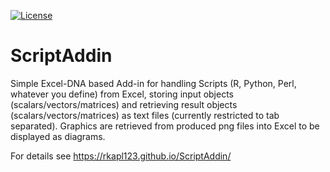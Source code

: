 [![License](https://img.shields.io/github/license/rkapl123/ScriptAddin.svg)](https://github.com/rkapl123/ScriptAddin/blob/master/LICENSE)

# ScriptAddin
Simple Excel-DNA based Add-in for handling Scripts (R, Python, Perl, whatever you define) from Excel, storing input objects (scalars/vectors/matrices) 
and retrieving result objects (scalars/vectors/matrices) as text files (currently restricted to tab separated).
Graphics are retrieved from produced png files into Excel to be displayed as diagrams.

For details see https://rkapl123.github.io/ScriptAddin/